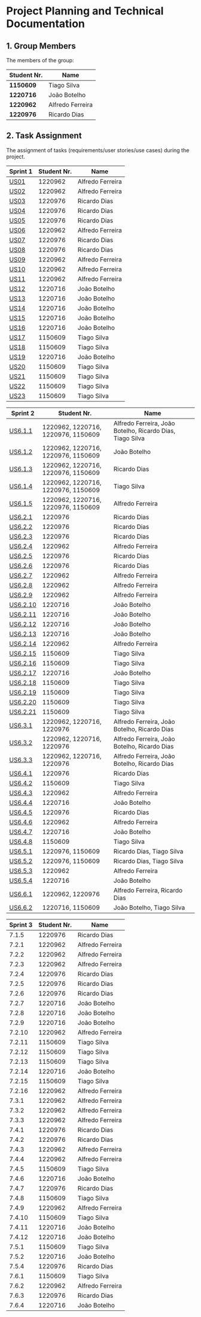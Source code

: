 # Project Planning and Technical Documentation

## 1. Group Members

The members of the group:

| Student Nr. | Name             |
| ----------- | ---------------- |
| **1150609** | Tiago Silva      |
| **1220716** | João Botelho     |
| **1220962** | Alfredo Ferreira |
| **1220976** | Ricardo Dias     |

## 2. Task Assignment

The assignment of tasks (requirements/user stories/use cases) during the project.

| Sprint 1                       | Student Nr. | Name             |
| ------------------------------ | ----------- | ---------------- |
| [US01](..\us01\readme.md) | 1220962     | Alfredo Ferreira |
| [US02](sprint1\us02\readme.md) | 1220962     | Alfredo Ferreira |
| [US03](sprint1\us03\readme.md) | 1220976     | Ricardo Dias     |
| [US04](sprint1\us04\readme.md) | 1220976     | Ricardo Dias     |
| [US05](sprint1\us05\readme.md) | 1220976     | Ricardo Dias     |
| [US06](sprint1\us06\readme.md) | 1220962     | Alfredo Ferreira |
| [US07](sprint1\us07\readme.md) | 1220976     | Ricardo Dias     |
| [US08](sprint1\us08\readme.md) | 1220976     | Ricardo Dias     |
| [US09](sprint1\us09\readme.md) | 1220962     | Alfredo Ferreira |
| [US10](sprint1\us10\readme.md) | 1220962     | Alfredo Ferreira |
| [US11](sprint1\us11\readme.md) | 1220962     | Alfredo Ferreira |
| [US12](sprint1\us12\readme.md) | 1220716     | João Botelho     |
| [US13](sprint1\us13\readme.md) | 1220716     | João Botelho     |
| [US14](sprint1\us14\readme.md) | 1220716     | João Botelho     |
| [US15](sprint1\us15\readme.md) | 1220716     | João Botelho     |
| [US16](sprint1\us16\readme.md) | 1220716     | João Botelho     |
| [US17](sprint1\us17\readme.md) | 1150609     | Tiago Silva      |
| [US18](sprint1\us18\readme.md) | 1150609     | Tiago Silva      |
| [US19](sprint1\us19\readme.md) | 1220716     | João Botelho     |
| [US20](sprint1\us20\readme.md) | 1150609     | Tiago Silva      |
| [US21](sprint1\us21\readme.md) | 1150609     | Tiago Silva      |
| [US22](sprint1\us22\readme.md) | 1150609     | Tiago Silva      |
| [US23](sprint1\us23\readme.md) | 1150609     | Tiago Silva      |

| Sprint 2                          | Student Nr. | Name |
| --------------------------------- | ----------- | ---- |
| [US6.1.1](sprint2/us6.1.1/readme.md) | 1220962, 1220716, 1220976, 1150609 | Alfredo Ferreira, João Botelho, Ricardo Dias, Tiago Silva |
| [US6.1.2](sprint2/us6.1.2/readme.md) | 1220962, 1220716, 1220976, 1150609 | João Botelho |
| [US6.1.3](sprint2/us6.1.3/readme.md) | 1220962, 1220716, 1220976, 1150609 | Ricardo Dias |
| [US6.1.4](sprint2/us6.1.4/readme.md) | 1220962, 1220716, 1220976, 1150609 | Tiago Silva |
| [US6.1.5](sprint2/us6.1.5/readme.md) | 1220962, 1220716, 1220976, 1150609 | Alfredo Ferreira |
| [US6.2.1](sprint2/us6.2.1/readme.md) | 1220976      | Ricardo Dias |
| [US6.2.2](sprint2/us6.2.2/readme.md) | 1220976      | Ricardo Dias |
| [US6.2.3](sprint2/us6.2.3/readme.md) | 1220976      | Ricardo Dias |
| [US6.2.4](sprint2/us6.2.4/readme.md) | 1220962      | Alfredo Ferreira |
| [US6.2.5](sprint2/us6.2.5/readme.md) | 1220976      | Ricardo Dias |
| [US6.2.6](sprint2/us6.2.6/readme.md) | 1220976      | Ricardo Dias |
| [US6.2.7](sprint2/us6.2.7/readme.md) | 1220962      | Alfredo Ferreira |
| [US6.2.8](sprint2/us6.2.8/readme.md) | 1220962      | Alfredo Ferreira |
| [US6.2.9](sprint2/us6.2.9/readme.md) | 1220962      | Alfredo Ferreira |
| [US6.2.10](sprint2/us6.2.10/readme.md) | 1220716      | João Botelho |
| [US6.2.11](sprint2/us6.2.11/readme.md) | 1220716      | João Botelho |
| [US6.2.12](sprint2/us6.2.12/readme.md) | 1220716      | João Botelho |
| [US6.2.13](sprint2/us6.2.13/readme.md) | 1220716      | João Botelho |
| [US6.2.14](sprint2/us6.2.14/readme.md) | 1220962      | Alfredo Ferreira |
| [US6.2.15](sprint2/us6.2.15/readme.md) | 1150609      | Tiago Silva |
| [US6.2.16](sprint2/us6.2.16/readme.md) | 1150609      | Tiago Silva |
| [US6.2.17](sprint2/us6.2.17/readme.md) | 1220716      | João Botelho |
| [US6.2.18](sprint2/us6.2.18/readme.md) | 1150609      | Tiago Silva |
| [US6.2.19](sprint2/us6.2.19/readme.md) | 1150609      | Tiago Silva |
| [US6.2.20](sprint2/us6.2.20/readme.md) | 1150609      | Tiago Silva |
| [US6.2.21](sprint2/us6.2.21/readme.md) | 1150609      | Tiago Silva |
| [US6.3.1](sprint2/us6.3.1/readme.md) | 1220962, 1220716, 1220976 | Alfredo Ferreira, João Botelho, Ricardo Dias |
| [US6.3.2](sprint2/us6.3.2/readme.md) | 1220962, 1220716, 1220976 | Alfredo Ferreira, João Botelho, Ricardo Dias |
| [US6.3.3](sprint2/us6.3.3/readme.md) | 1220962, 1220716, 1220976 | Alfredo Ferreira, João Botelho, Ricardo Dias |
| [US6.4.1](sprint2/us6.4.1/readme.md) | 1220976      | Ricardo Dias |
| [US6.4.2](sprint2/us6.4.2/readme.md) | 1150609      | Tiago Silva |
| [US6.4.3](sprint2/us6.4.3/readme.md) | 1220962      | Alfredo Ferreira |
| [US6.4.4](sprint2/us6.4.4/readme.md) | 1220716      | João Botelho |
| [US6.4.5](sprint2/us6.4.5/readme.md) | 1220976      | Ricardo Dias |
| [US6.4.6](sprint2/us6.4.6/readme.md) | 1220962      | Alfredo Ferreira |
| [US6.4.7](sprint2/us6.4.7/readme.md) | 1220716      | João Botelho |
| [US6.4.8](sprint2/us6.4.8/readme.md) | 1150609      | Tiago Silva |
| [US6.5.1](sprint2/us6.5.1/readme.md) | 1220976, 1150609 | Ricardo Dias, Tiago Silva |
| [US6.5.2](sprint2/us6.5.2/readme.md) | 1220976, 1150609 | Ricardo Dias, Tiago Silva |
| [US6.5.3](sprint2/us6.5.3/readme.md) | 1220962      | Alfredo Ferreira |
| [US6.5.4](sprint2/us6.5.4/readme.md) | 1220716      | João Botelho |
| [US6.6.1](sprint2/us6.6.1/readme.md) | 1220962, 1220976 | Alfredo Ferreira, Ricardo Dias |
| [US6.6.2](sprint2/us6.6.2/readme.md) | 1220716, 1150609 | João Botelho, Tiago Silva |

| Sprint 3   | Student Nr. | Name             |
|------------|-------------|------------------|
| 7.1.5      | 1220976     | Ricardo Dias     |
| 7.2.1      | 1220962     | Alfredo Ferreira |
| 7.2.2      | 1220962     | Alfredo Ferreira |
| 7.2.3      | 1220962     | Alfredo Ferreira |
| 7.2.4      | 1220976     | Ricardo Dias     |
| 7.2.5      | 1220976     | Ricardo Dias     |
| 7.2.6      | 1220976     | Ricardo Dias     |
| 7.2.7      | 1220716     | João Botelho     |
| 7.2.8      | 1220716     | João Botelho     |
| 7.2.9      | 1220716     | João Botelho     |
| 7.2.10     | 1220962     | Alfredo Ferreira |
| 7.2.11     | 1150609     | Tiago Silva      |
| 7.2.12     | 1150609     | Tiago Silva      |
| 7.2.13     | 1150609     | Tiago Silva      |
| 7.2.14     | 1220716     | João Botelho     |
| 7.2.15     | 1150609     | Tiago Silva      |
| 7.2.16     | 1220962     | Alfredo Ferreira |
| 7.3.1      | 1220962     | Alfredo Ferreira |
| 7.3.2      | 1220962     | Alfredo Ferreira |
| 7.3.3      | 1220962     | Alfredo Ferreira |
| 7.4.1      | 1220976     | Ricardo Dias     |
| 7.4.2      | 1220976     | Ricardo Dias     |
| 7.4.3      | 1220962     | Alfredo Ferreira |
| 7.4.4      | 1220962     | Alfredo Ferreira |
| 7.4.5      | 1150609     | Tiago Silva      |
| 7.4.6      | 1220716     | João Botelho     |
| 7.4.7      | 1220976     | Ricardo Dias     |
| 7.4.8      | 1150609     | Tiago Silva      |
| 7.4.9      | 1220962     | Alfredo Ferreira |
| 7.4.10     | 1150609     | Tiago Silva      |
| 7.4.11     | 1220716     | João Botelho     |
| 7.4.12     | 1220716     | João Botelho     |
| 7.5.1      | 1150609     | Tiago Silva      |
| 7.5.2      | 1220716     | João Botelho     |
| 7.5.4      | 1220976     | Ricardo Dias     |
| 7.6.1      | 1150609     | Tiago Silva      |
| 7.6.2      | 1220962     | Alfredo Ferreira |
| 7.6.3      | 1220976     | Ricardo Dias     |
| 7.6.4      | 1220716     | João Botelho     |